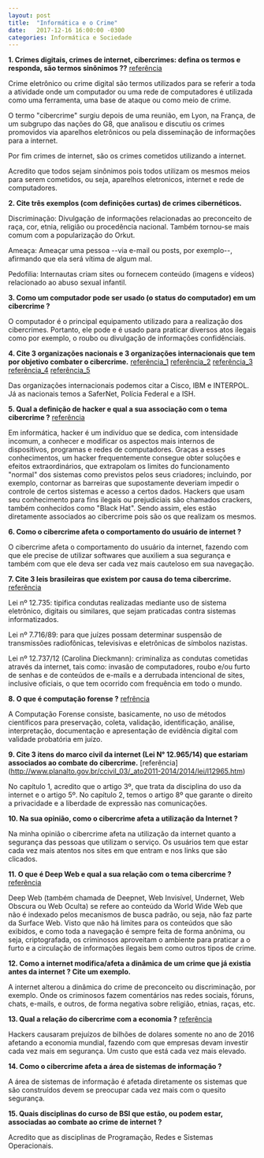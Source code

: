 ```yaml
---
layout: post
title:  "Informática e o Crime"
date:   2017-12-16 16:00:00 -0300
categories: Informática e Sociedade
---
```


**1. Crimes digitais, crimes de internet, cibercrimes: defina os termos e responda, são termos sinônimos ??** [referência](https://pt.wikipedia.org/wiki/Crime_inform%C3%A1tico)

Crime eletrônico ou crime digital são termos utilizados para se referir a toda a atividade onde um computador ou uma rede de computadores é utilizada como uma ferramenta, uma base de ataque ou como meio de crime.

O termo "cibercrime" surgiu depois de uma reunião, em Lyon, na França, de um subgrupo das nações do G8, que analisou e discutiu os crimes promovidos via aparelhos eletrônicos ou pela disseminação de informações para a internet.

Por fim crimes de internet, são os crimes cometidos utilizando a internet.

Acredito que todos sejam sinônimos pois todos utilizam os mesmos meios para serem cometidos, ou seja, aparelhos eletronicos, internet e rede de computadores.

**2. Cite três exemplos (com definições curtas) de crimes cibernéticos.**

Discriminação: Divulgação de informações relacionadas ao preconceito de raça, cor, etnia, religião ou procedência nacional. Também tornou-se mais comum com a popularização do Orkut. 

Ameaça: Ameaçar uma pessoa --via e-mail ou posts, por exemplo--, afirmando que ela será vítima de algum mal.

Pedofilia: Internautas criam sites ou fornecem conteúdo (imagens e vídeos) relacionado ao abuso sexual infantil. 

**3. Como um computador pode ser usado (o status do computador) em um cibercrime ?**

O computador é o principal equipamento utilizado para a realização dos cibercrimes. Portanto, ele pode e é usado para praticar diversos atos ilegais como por exemplo, o roubo ou divulgação de informações confidênciais.

**4. Cite 3 organizações nacionais e 3 organizações internacionais que tem por objetivo combater o cibercrime.** [referência_1](http://tiinside.com.br/tiinside/seguranca/mercado-seguranca/01/06/2017/ibm-e-cisco-unem-forcas-para-combater-o-cibercrime/) [referência_2](https://www.globalservices.bt.com/br/pt/news/bt-and-interpol-unite-to-fight-cybercrime) [referência_3](http://new.safernet.org.br/content/delegacias-cibercrimes) [referência_4](http://www.pf.gov.br/agencia/noticias/2017/05/diretoria-de-crimes-ciberneticos-passara-a-ser-comandada-por-perito-federal) [referência_5](http://computerworld.com.br/ish-tecnologia-investe-r-12-milhao-em-novo-servico-contra-hackers)

Das organizações internacionais podemos citar a Cisco, IBM e INTERPOL. Já as nacionais temos a SaferNet, Polícia Federal e a ISH. 

**5. Qual a definição de hacker e qual a sua associação com o tema cibercrime ?** [referência](https://pt.wikipedia.org/wiki/Hacker)

Em informática, hacker é um indivíduo que se dedica, com intensidade incomum, a conhecer e modificar os aspectos mais internos de dispositivos, programas e redes de computadores. Graças a esses conhecimentos, um hacker frequentemente consegue obter soluções e efeitos extraordinários, que extrapolam os limites do funcionamento "normal" dos sistemas como previstos pelos seus criadores; incluindo, por exemplo, contornar as barreiras que supostamente deveriam impedir o controle de certos sistemas e acesso a certos dados. Hackers que usam seu conhecimento para fins ilegais ou prejudiciais são chamados crackers, também conhecidos como "Black Hat". Sendo assim, eles estão diretamente associados ao cibercrime pois são os que realizam os mesmos.

**6. Como o cibercrime afeta o comportamento do usuário de internet ?**

O cibercrime afeta o comportamento do usuário da internet, fazendo com que ele precise de utilizar softwares que auxiliem a sua segurança e também com que ele deva ser cada vez mais cauteloso em sua navegação. 

**7. Cite 3 leis brasileiras que existem por causa do tema cibercrime.** [referência](https://drluizfernandopereira.jusbrasil.com.br/artigos/111858284/crimes-pela-internet-novas-leis-reforcam-a-luta-contra-essas-acoes)

Lei nº 12.735: tipifica condutas realizadas mediante uso de sistema eletrônico, digitais ou similares, que sejam praticadas contra sistemas informatizados. 

Lei nº 7.716/89: para que juízes possam determinar suspensão de transmissões radiofônicas, televisivas e eletrônicas de símbolos nazistas.

Lei nº 12.737/12 (Carolina Dieckmann): criminaliza as condutas cometidas através da internet, tais como: invasão de computadores, roubo e/ou furto de senhas e de conteúdos de e-mails e a derrubada intencional de sites, inclusive oficiais, o que tem ocorrido com frequência em todo o mundo.


**8. O que é computação forense ?** [refrência](https://pt.wikipedia.org/wiki/Computa%C3%A7%C3%A3o_forense)

A Computação Forense consiste, basicamente, no uso de métodos científicos para preservação, coleta, validação, identificação, análise, interpretação, documentação e apresentação de evidência digital com validade probatória em juízo.

**9. Cite 3 itens do marco civil da internet (Lei N° 12.965/14) que estariam associados ao combate do cibercrime.** [referência] (http://www.planalto.gov.br/ccivil_03/_ato2011-2014/2014/lei/l12965.htm)

No capítulo 1, acredito que o artigo 3º, que trata da disciplina do uso da internet e o artigo 5º. No capítulo 2, temos o artigo 8º que garante o direito a privacidade e a liberdade de expressão nas comunicações.

**10. Na sua opinião, como o cibercrime afeta a utilização da Internet ?**

Na minha opinião o cibercrime afeta na utilização da internet quanto a segurança das pessoas que utilizam o serviço. Os usuários tem que estar cada vez mais atentos nos sites em que entram e nos links que são clicados. 

**11. O que é Deep Web e qual a sua relação com o tema cibercrime ?** [referência](https://pt.wikipedia.org/wiki/Deep_web)

Deep Web (também chamada de Deepnet, Web Invisível, Undernet, Web Obscura ou Web Oculta) se refere ao conteúdo da World Wide Web que não é indexado pelos mecanismos de busca padrão, ou seja, não faz parte da Surface Web. Visto que não há limites para os conteúdos que são exibidos, e como toda a navegação é sempre feita de forma anônima, ou seja, criptografada, os criminosos aproveitam o ambiente para praticar a o furto e a circulação de informações ilegais bem como outros tipos de crime.

**12. Como a internet modifica/afeta a dinâmica de um crime que já existia antes da internet ? Cite um exemplo.**

A internet alterou a dinâmica do crime de preconceito ou discriminação, por exemplo. Onde os criminosos fazem comentários nas redes sociais, fóruns, chats, e-mails, e outros, de forma negativa sobre religião, etnias, raças, etc.

**13. Qual a relação do cibercrime com a economia ?** [referência](http://jconline.ne10.uol.com.br/canal/economia/internacional/noticia/2017/05/31/cibercrimes-causaram-prejuizos-de-bilhoes-de-dolares-no-mundo-em-2016-287033.php)

Hackers causaram prejuízos de bilhões de dolares somente no ano de 2016 afetando a economia mundial, fazendo com que empresas devam investir cada vez mais em segurança. Um custo que está cada vez mais elevado.

**14. Como o cibercrime afeta a área de sistemas de informação ?**

A área de sistemas de informação é afetada diretamente os sistemas que são construídos devem se preocupar cada vez mais com o quesito segurança. 

**15. Quais disciplinas do curso de BSI que estão, ou podem estar, associadas ao combate ao crime de internet ?**

Acredito que as disciplinas de Programação, Redes e Sistemas Operacionais.
